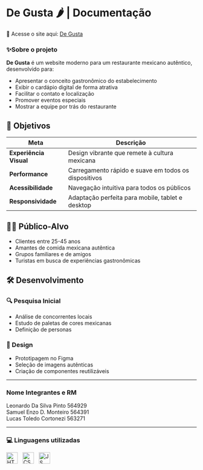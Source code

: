 # De Gusta 🌶 | Documentação

🔗 Acesse o site aqui: [De Gusta](https://cps-fiap-2025.github.io/Cp2-FrontEnd-DeGusta/)

### ✨Sobre o projeto

**De Gusta** é um website moderno para um restaurante mexicano autêntico, desenvolvido para:
- Apresentar o conceito gastronômico do estabelecimento
- Exibir o cardápio digital de forma atrativa
- Facilitar o contato e localização
- Promover eventos especiais
- Mostrar a equipe por trás do restaurante

## 🎯 Objetivos

| Meta | Descrição |
|------|-----------|
| **Experiência Visual** | Design vibrante que remete à cultura mexicana |
| **Performance** | Carregamento rápido e suave em todos os dispositivos |
| **Acessibilidade** | Navegação intuitiva para todos os públicos |
| **Responsividade** | Adaptação perfeita para mobile, tablet e desktop |

## 👨‍🍳 Público-Alvo
- Clientes entre 25-45 anos
- Amantes de comida mexicana autêntica
- Grupos familiares e de amigos
- Turistas em busca de experiências gastronômicas

## 🛠️ Desenvolvimento

### 🔍 Pesquisa Inicial
- Análise de concorrentes locais
- Estudo de paletas de cores mexicanas
- Definição de personas

### 🎨 Design
- Prototipagem no Figma
- Seleção de imagens autênticas
- Criação de componentes reutilizáveis

<hr>

### Nome Integrantes e RM

Leonardo Da Silva Pinto 564929 <br>
Samuel Enzo D. Monteiro 564391 <br>
Lucas Toledo Cortonezi 563271 <br>

<hr>

### 💻 Linguagens utilizadas

<img 
    align="left" 
    alt="HTML"
    title="HTML 5" 
    width="30px" 
    style="padding-right: 10px;" 
    src="https://cdn.jsdelivr.net/gh/devicons/devicon@latest/icons/html5/html5-original.svg" 
/>
<img 
    align="left" 
    alt="CSS" 
    title="CSS 3"
    width="30px" 
    style="padding-right: 10px;" 
    src="https://cdn.jsdelivr.net/gh/devicons/devicon@latest/icons/css3/css3-original.svg" 
/>

<img 
    align="left" 
    alt="JS" 
    title="JS"
    width="30px" 
    style="padding-right: 10px;" 
    src="https://cdn.jsdelivr.net/gh/devicons/devicon@latest/icons/javascript/javascript-original.svg" 
/>

